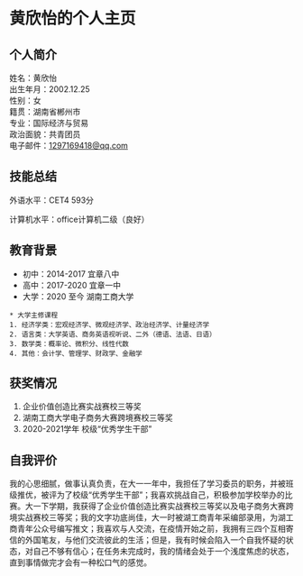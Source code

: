 # 黄欣怡的个人主页


## 个人简介
姓名：黄欣怡  
出生年月：2002.12.25  
性别：女  
籍贯：湖南省郴州市  
专业：国际经济与贸易  
政治面貌：共青团员  
电子邮件：1297169418@qq.com

## 技能总结
外语水平：CET4 593分

计算机水平：office计算机二级（良好）

## 教育背景
- 初中：2014-2017  宜章八中
- 高中：2017-2020  宜章一中  
- 大学：2020 至今  湖南工商大学

```
* 大学主修课程
1. 经济学类：宏观经济学、微观经济学、政治经济学、计量经济学
2. 语言类：大学英语、商务英语视听说、二外（德语、法语、日语）
3. 数学类：概率论、微积分、线性代数
4. 其他：会计学、管理学、财政学、金融学

```

## 获奖情况
1. 企业价值创造比赛实战赛校三等奖  
2. 湖南工商大学电子商务大赛跨境赛校三等奖
3. 2020-2021学年 校级“优秀学生干部”

## 自我评价
我的心思细腻，做事认真负责，在大一一年中，我担任了学习委员的职务，并被班级推优，被评为了校级“优秀学生干部”；我喜欢挑战自己，积极参加学校举办的比赛。大一下学期，我获得了企业价值创造比赛实战赛校三等奖以及电子商务大赛跨境实战赛校三等奖；我的文字功底尚佳，大一时被湖工商青年采编部录用，为湖工商青年公众号编写推文；我喜欢与人交流，在疫情开始之前，我拥有三四个互相寄信的外国笔友，与他们交流彼此的生活；但是，我有时候会陷入一个自我怀疑的状态，对自己不够有信心；在任务未完成时，我的情绪会处于一个浅度焦虑的状态，直到事情做完才会有一种松口气的感觉。
